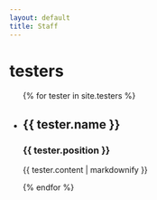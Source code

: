 ```yaml
---
layout: default
title: Staff
---
```

<h1>testers</h1>

<ul>
  {% for tester in site.testers %}
    <li>
      <h2>{{ tester.name }}</h2>
      <h3>{{ tester.position }}</h3>
      <p>{{ tester.content | markdownify }}</p>
    </li>
  {% endfor %}
</ul>